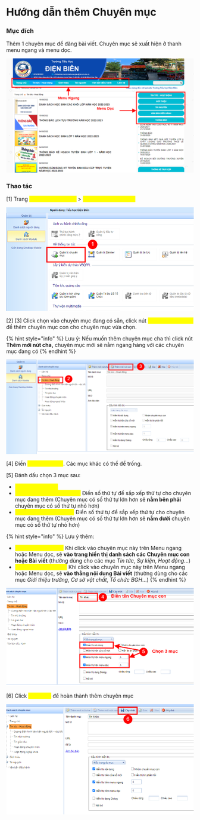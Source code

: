 # Hướng dẫn thêm Chuyên mục

### Mục đích

Thêm 1 chuyên mục để đăng bài viết. Chuyên mục sẽ xuất hiện ở thanh menu ngang và menu dọc.

![](<../.gitbook/assets/image (73).png>)

### Thao tác

\[1] Trang <mark style="color:yellow;">**Danh sách Module**</mark> > <mark style="color:yellow;">**Quản trị chuyên mục**</mark>

![](<../.gitbook/assets/image (33).png>)

\[2] \[3] Click chọn vào chuyên mục đang có sẵn, click nút <mark style="color:yellow;">**Thêm mới nút con**</mark> để thêm chuyên mục con cho chuyên mục vừa chọn.

{% hint style="info" %}
Lưu ý: Nếu muốn thêm chuyên mục cha thì click nút **Thêm mới nút cha,** chuyên mục mới sẽ nằm ngang hàng với các chuyên mục đang có
{% endhint %}

![](<../.gitbook/assets/image (22).png>)

\[4] Điền <mark style="color:yellow;">**Tên danh mục**</mark>. Các mục khác có thể để trống.

\[5] Đánh dấu chọn 3 mục sau:

* <mark style="color:yellow;">**Hiển thị nội dung**</mark>
* <mark style="color:yellow;">**Hiển thị trên menu ngang:**</mark> Điền số thứ tự để sắp xếp thứ tự cho chuyên mục đang thêm (Chuyên mục có số thứ tự lớn hơn sẽ **nằm bên phải** chuyên mục có số thứ tự nhỏ hơn)
* <mark style="color:yellow;">**Hiển thị trên menu dọc:**</mark> Điền số thứ tự để sắp xếp thứ tự cho chuyên mục đang thêm (Chuyên mục có số thứ tự lớn hơn sẽ **nằm dưới** chuyên mục có số thứ tự nhỏ hơn)

{% hint style="info" %}
Lưu ý thêm:&#x20;

* <mark style="color:yellow;">**Kiểu trang Đa mục:**</mark> Khi click vào chuyên mục này trên Menu ngang hoặc Menu dọc, sẽ **vào trang hiển thị danh sách các Chuyên mục con hoặc Bài viết** (thường dùng cho các mục _Tin tức_, _Sự kiện_, _Hoạt động_...)
* <mark style="color:yellow;">**Kiểu trang Đơn mục:**</mark> Khi click vào chuyên mục này trên Menu ngang hoặc Menu dọc, sẽ **vào thẳng nội dung Bài viết** (thường dùng cho các mục _Giới thiệu trường_, _Cơ sở vật chất_, _Tổ chức BGH_...)
{% endhint %}



![](<../.gitbook/assets/image (84).png>)

\[6] Click <mark style="color:yellow;">**Cập nhật**</mark> để hoàn thành thêm chuyên mục

![](<../.gitbook/assets/image (42).png>)
